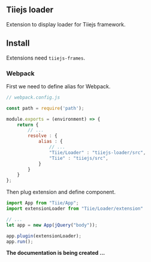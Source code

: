 ## Tiiejs loader
Extension to display loader for Tiiejs framework.

## Install

Extensions need `tiiejs-frames`.

### Webpack

First we need to define alias for Webpack.

```js
// webpack.config.js

const path = require('path');

module.exports = (environment) => {
    return {
        // ...
        resolve : {
            alias : {
                // ...
                "Tiie/Loader" : "tiiejs-loader/src",
                "Tiie" : "tiiejs/src",
            }
        }
    }
};
```

Then plug extension and define component.

```js
import App from "Tiie/App";
import extensionLoader from "Tiie/Loader/extension"

// ...
let app = new App(jQuery("body"));

app.plugin(extensionLoader);
app.run();
```

**The documentation is being created ...**